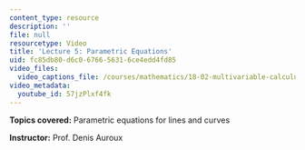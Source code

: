 ```yaml
---
content_type: resource
description: ''
file: null
resourcetype: Video
title: 'Lecture 5: Parametric Equations'
uid: fc85db80-d6c0-6766-5631-6ce4edd4fd85
video_files:
  video_captions_file: /courses/mathematics/18-02-multivariable-calculus-fall-2007/video-lectures/lecture-5-parametric-equations/57jzPlxf4fk.vtt
video_metadata:
  youtube_id: 57jzPlxf4fk
---
```


**Topics covered:** Parametric equations for lines and curves

**Instructor:** Prof. Denis Auroux